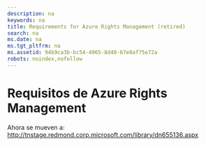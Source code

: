 ```yaml
---
description: na
keywords: na
title: Requirements for Azure Rights Management (retired)
search: na
ms.date: na
ms.tgt_pltfrm: na
ms.assetid: 94b9ca3b-bc54-4965-8d40-67e0af75e72a
robots: noindex,nofollow
---
```

# Requisitos de Azure Rights Management
Ahora se mueven a: http://tnstage.redmond.corp.microsoft.com/library/dn655136.aspx

